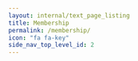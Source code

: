 ```yaml
---
layout: internal/text_page_listing
title: Membership
permalink: /membership/
icon: "fa fa-key"
side_nav_top_level_id: 2
---
```


<!--- This child document initializes the page in Jekyll. -->
